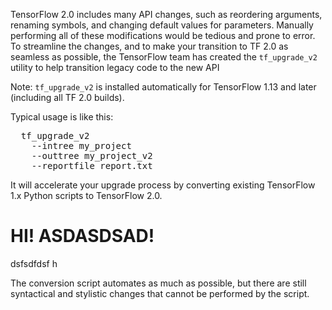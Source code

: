 TensorFlow 2.0 includes many API changes, such as reordering arguments, renaming symbols, and changing default values for parameters. Manually performing all of these modifications would be tedious and prone to error. To streamline the changes, and to make your transition to TF 2.0 as seamless as possible, the TensorFlow team has created the `tf_upgrade_v2` utility to help transition legacy code to the new API

Note: `tf_upgrade_v2` is installed automatically for TensorFlow 1.13 and later (including all TF 2.0 builds).

Typical usage is like this:

<pre class="devsite-terminal devsite-click-to-copy prettyprint lang-bsh">
  tf_upgrade_v2
    --intree my_project
    --outtree my_project_v2
    --reportfile report.txt
</pre>

It will accelerate your upgrade process by converting existing TensorFlow 1.x Python scripts to TensorFlow 2.0.

# HI! ASDASDSAD!

dsfsdfdsf h

The conversion script automates as much as possible, but there are still syntactical and stylistic changes that cannot be performed by the script.
